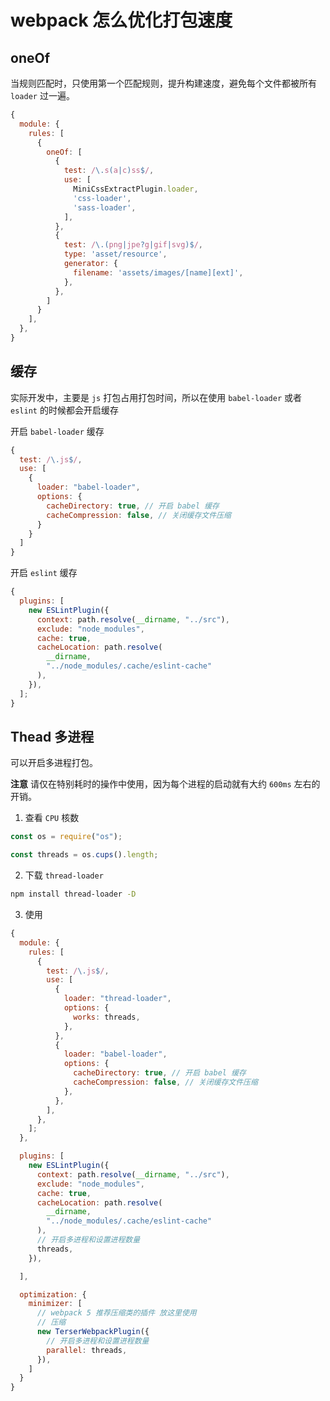# webpack 怎么优化打包速度

##

## oneOf

当规则匹配时，只使用第一个匹配规则，提升构建速度，避免每个文件都被所有 `loader` 过一遍。

```js
{
  module: {
    rules: [
      {
        oneOf: [
          {
            test: /\.s(a|c)ss$/,
            use: [
              MiniCssExtractPlugin.loader,
              'css-loader',
              'sass-loader',
            ],
          },
          {
            test: /\.(png|jpe?g|gif|svg)$/,
            type: 'asset/resource',
            generator: {
              filename: 'assets/images/[name][ext]',
            },
          },
        ]
      }
    ],
  },
}
```

## 缓存

实际开发中，主要是 `js` 打包占用打包时间，所以在使用 `babel-loader` 或者 `eslint` 的时候都会开启缓存

开启 `babel-loader` 缓存

```js
{
  test: /\.js$/,
  use: [
    {
      loader: "babel-loader",
      options: {
        cacheDirectory: true, // 开启 babel 缓存
        cacheCompression: false, // 关闭缓存文件压缩
      }
    }
  ]
}
```

开启 `eslint` 缓存

```js
{
  plugins: [
    new ESLintPlugin({
      context: path.resolve(__dirname, "../src"),
      exclude: "node_modules",
      cache: true,
      cacheLocation: path.resolve(
        __dirname,
        "../node_modules/.cache/eslint-cache"
      ),
    }),
  ];
}
```

## Thead 多进程

可以开启多进程打包。

**注意** 请仅在特别耗时的操作中使用，因为每个进程的启动就有大约 `600ms` 左右的开销。

1. 查看 `CPU` 核数

```js
const os = require("os");

const threads = os.cups().length;
```

2. 下载 `thread-loader`

```sh
npm install thread-loader -D
```

3. 使用

```js
{
  module: {
    rules: [
      {
        test: /\.js$/,
        use: [
          {
            loader: "thread-loader",
            options: {
              works: threads,
            },
          },
          {
            loader: "babel-loader",
            options: {
              cacheDirectory: true, // 开启 babel 缓存
              cacheCompression: false, // 关闭缓存文件压缩
            },
          },
        ],
      },
    ];
  },

  plugins: [
    new ESLintPlugin({
      context: path.resolve(__dirname, "../src"),
      exclude: "node_modules",
      cache: true,
      cacheLocation: path.resolve(
        __dirname,
        "../node_modules/.cache/eslint-cache"
      ),
      // 开启多进程和设置进程数量
      threads,
    }),

  ],

  optimization: {
    minimizer: [
      // webpack 5 推荐压缩类的插件 放这里使用
      // 压缩
      new TerserWebpackPlugin({
        // 开启多进程和设置进程数量
        parallel: threads,
      }),
    ]
  }
}
```

